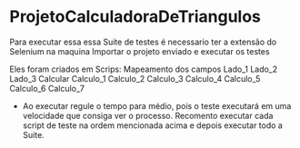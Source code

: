 # ProjetoCalculadoraDeTriangulos
Para executar essa essa Suite de testes é necessario ter a extensão do Selenium na maquina
Importar o projeto enviado e executar os testes

Eles foram criados em Scrips:
Mapeamento dos campos 
Lado_1
Lado_2
Lado_3
Calcular 
Calculo_1
Calculo_2
Calculo_3
Calculo_4
Calculo_5
Calculo_6
Calculo_7

* Ao executar regule o tempo para médio, pois o teste executará em uma velocidade que consiga ver o processo.
Recomento executar cada script de teste na ordem mencionada acima e depois executar todo a Suite.



